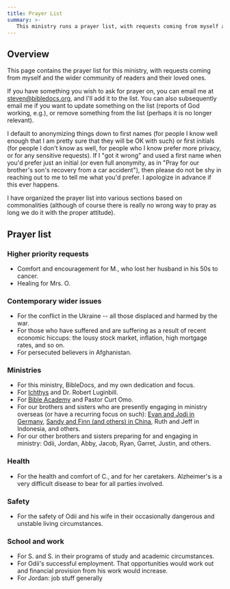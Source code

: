 ```yaml
---
title: Prayer List
summary: >-
   This ministry runs a prayer list, with requests coming from myself and the wider community of readers and their loved ones. Praying for one another is an important duty we have as Christians, and is something that we can do from the very first day we believe.
---
```






## Overview

This page contains the prayer list for this ministry, with requests coming from myself and the wider community of readers and their loved ones.

If you have something you wish to ask for prayer on, you can email me at [steven@bibledocs.org](mailto:steven@bibledocs.org), and I'll add it to the list. You can also subsequently email me if you want to update something on the list (reports of God working, e.g.), or remove something from the list (perhaps it is no longer relevant).

I default to anonymizing things down to first names (for people I know well enough that I am pretty sure that they will be OK with such) or first initials (for people I don't know as well, for people who I know prefer more privacy, or for any sensitive requests). If I "got it wrong" and used a first name when you'd prefer just an initial (or even full anonymity, as in "Pray for our brother's son's recovery from a car accident"), then please do not be shy in reaching out to me to tell me what you'd prefer. I apologize in advance if this ever happens.

I have organized the prayer list into various sections based on commonalities (although of course there is really no wrong way to pray as long we do it with the proper attitude).

## Prayer list


### Higher priority requests

- Comfort and encouragement for M., who lost her husband in his 50s to cancer.
- Healing for Mrs. O.

### Contemporary wider issues

- For the conflict in the Ukraine -- all those displaced and harmed by the war.
- For those who have suffered and are suffering as a result of recent economic hiccups: the lousy stock market, inflation, high mortgage rates, and so on.
- For persecuted believers in Afghanistan.

### Ministries

- For this ministry, BibleDocs, and my own dedication and focus.
- For [Ichthys](https://ichthys.com/) and Dr. Robert Luginbill.
- For [Bible Academy](https://www.youtube.com/channel/UCkp-J7VPT7NcwmuiNfD2fkg/playlists) and Pastor Curt Omo.
- For our brothers and sisters who are presently engaging in ministry overseas (or have a recurring focus on such): [Evan and Jodi in Germany](https://evanandjodi.wordpress.com/), [Sandy and Finn (and others) in China](https://www.evergreenchina.net/press/history/), Ruth and Jeff in Indonesia, and others.
- For our other brothers and sisters preparing for and engaging in ministry: Odii, Jordan, Abby, Jacob, Ryan, Garret, Justin, and others.

### Health

- For the health and comfort of C., and for her caretakers. Alzheimer's is a very difficult disease to bear for all parties involved.

### Safety

- For the safety of Odii and his wife in their occasionally dangerous and unstable living circumstances.

### School and work

- For S. and S. in their programs of study and academic circumstances.
- For Odii's successful employment. That opportunities would work out and financial provision from his work would increase.
- For Jordan: job stuff generally

<!-- ### Other -->
